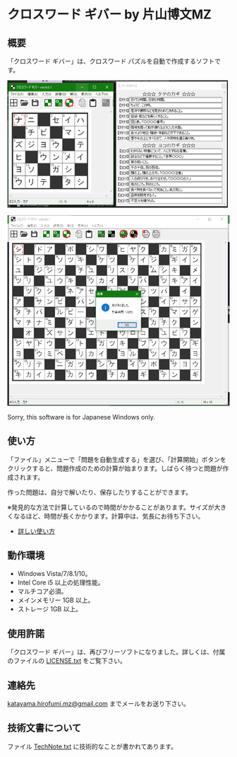 ﻿# クロスワード ギバー by 片山博文MZ

## 概要

「クロスワード ギバー」は、クロスワード パズルを自動で作成するソフトです。

![スクリーンショット1](shot1.png "スクリーンショット1")

![スクリーンショット2](shot2.png "スクリーンショット2")

Sorry, this software is for Japanese Windows only.

## 使い方

「ファイル」メニューで「問題を自動生成する」を選び、「計算開始」ボタンをクリックすると、問題作成のための計算が始まります。しばらく待つと問題が作成されます。

作った問題は、自分で解いたり、保存したりすることができます。

※発見的な方法で計算しているので時間がかかることがあります。サイズが大きくなるほど、時間が長くかかります。計算中は、気長にお待ち下さい。

- [詳しい使い方](https://katahiromz.web.fc2.com/colony3rd/xwordgiver/)

## 動作環境

- Windows Vista/7/8.1/10。
- Intel Core i5 以上の処理性能。
- マルチコア必須。
- メインメモリー 1GB 以上。
- ストレージ 1GB 以上。

## 使用許諾

「クロスワード ギバー」は、再びフリーソフトになりました。詳しくは、付属のファイルの [LICENSE.txt](LICENSE.txt) をご覧下さい。

## 連絡先

katayama.hirofumi.mz@gmail.com までメールをお送り下さい。

## 技術文書について

ファイル [TechNote.txt](TechNote.txt) に技術的なことが書かれてあります。
